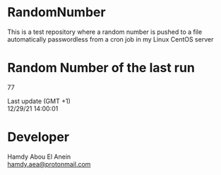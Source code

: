 # RandomNumber    
This is a test repository where a random number is pushed to a file automatically passwordless from a cron job in my Linux CentOS server    
# Random Number of the last run   
77
      
Last update (GMT +1)    
12/29/21 14:00:01
# Developer    
Hamdy Abou El Anein   
hamdy.aea@protonmail.com
